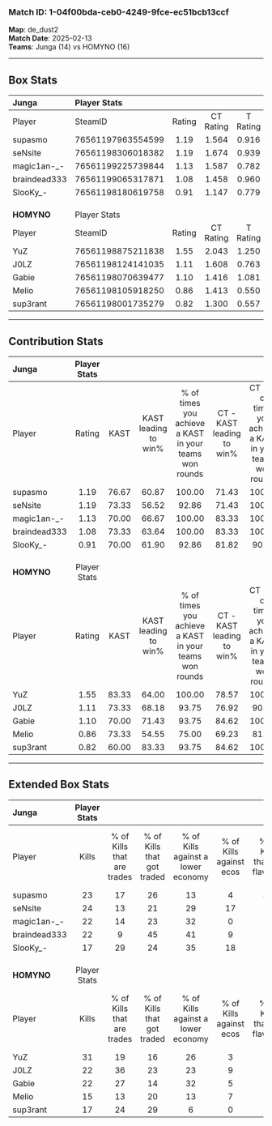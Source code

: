 ### Match ID: 1-04f00bda-ceb0-4249-9fce-ec51bcb13ccf  
**Map**: de_dust2  
**Match Date**: 2025-02-13  
**Teams**: Junga (14) vs HOMYNO (16)  

---  

## Box Stats  

| **Junga**    | Player Stats      |        |           |          |       |       |       |         |        |      |     |
| :- | :- | :-: | :-: | :-: | :-: | :-: | :-: | :-: | :-: | :-: | :-: |
| Player       | SteamID           | Rating | CT Rating | T Rating | KAST  |  ADR  | Kills | Assists | Deaths | K/D  | HS% |
| supasmo      | 76561197963554599 |  1.19  |   1.564   |  0.916   | 76.67 | 93.4  |  23   |    9    |   24   | 0.96 | 60  |
| seNsite      | 76561198306018382 |  1.19  |   1.674   |  0.939   | 73.33 | 78.3  |  24   |    3    |   20   | 1.20 | 50  |
| magic1an-_-  | 76561199225739844 |  1.13  |   1.587   |  0.782   | 70.00 | 76.3  |  22   |    5    |   19   | 1.16 | 63  |
| braindead333 | 76561199065317871 |  1.08  |   1.458   |  0.960   | 73.33 | 65.1  |  22   |    5    |   21   | 1.05 | 54  |
| SlooKy_-     | 76561198180619758 |  0.91  |   1.147   |  0.779   | 70.00 | 69.2  |  17   |   10    |   23   | 0.74 | 64  |
|              |                   |        |           |          |       |       |       |         |        |      |     |
|              |                   |        |           |          |       |       |       |         |        |      |     |
|              |                   |        |           |          |       |       |       |         |        |      |     |
| **HOMYNO**   | Player Stats      |        |           |          |       |       |       |         |        |      |     |
| Player       | SteamID           | Rating | CT Rating | T Rating | KAST  |  ADR  | Kills | Assists | Deaths | K/D  | HS% |
| YuZ          | 76561198875211838 |  1.55  |   2.043   |  1.250   | 83.33 | 118.2 |  31   |   12    |   24   | 1.29 | 48  |
| J0LZ         | 76561198124141035 |  1.11  |   1.608   |  0.763   | 73.33 | 69.3  |  22   |    5    |   20   | 1.10 | 59  |
| Gabie        | 76561198070639477 |  1.10  |   1.416   |  1.081   | 70.00 | 72.8  |  22   |    6    |   20   | 1.10 | 77  |
| Melio        | 76561198105918250 |  0.86  |   1.413   |  0.550   | 73.33 | 70.2  |  15   |    9    |   24   | 0.63 | 40  |
| sup3rant     | 76561198001735279 |  0.82  |   1.300   |  0.557   | 60.00 | 55.7  |  17   |    3    |   20   | 0.85 | 35  |
---  

## Contribution Stats  

| **Junga**    | Player Stats |       |                      |                                                        |                           |                                                             |                          |                                                            |
| :- | :-: | :-: | :-: | :-: | :-: | :-: | :-: | :-: |
| Player       |    Rating    | KAST  | KAST leading to win% | % of times you achieve a KAST in your teams won rounds | CT - KAST leading to win% | CT - % of times you achieve a KAST in your teams won rounds | T - KAST leading to win% | T - % of times you achieve a KAST in your teams won rounds |
| supasmo      |     1.19     | 76.67 |        60.87         |                         100.00                         |           71.43           |                           100.00                            |          44.44           |                           100.00                           |
| seNsite      |     1.19     | 73.33 |        56.52         |                         92.86                          |           71.43           |                           100.00                            |          33.33           |                           75.00                            |
| magic1an-_-  |     1.13     | 70.00 |        66.67         |                         100.00                         |           83.33           |                           100.00                            |          44.44           |                           100.00                           |
| braindead333 |     1.08     | 73.33 |        63.64         |                         100.00                         |           83.33           |                           100.00                            |          40.00           |                           100.00                           |
| SlooKy_-     |     0.91     | 70.00 |        61.90         |                         92.86                          |           81.82           |                            90.00                            |          40.00           |                           100.00                           |
|              |              |       |                      |                                                        |                           |                                                             |                          |                                                            |
|              |              |       |                      |                                                        |                           |                                                             |                          |                                                            |
|              |              |       |                      |                                                        |                           |                                                             |                          |                                                            |
| **HOMYNO**   | Player Stats |       |                      |                                                        |                           |                                                             |                          |                                                            |
| Player       |    Rating    | KAST  | KAST leading to win% | % of times you achieve a KAST in your teams won rounds | CT - KAST leading to win% | CT - % of times you achieve a KAST in your teams won rounds | T - KAST leading to win% | T - % of times you achieve a KAST in your teams won rounds |
| YuZ          |     1.55     | 83.33 |        64.00         |                         100.00                         |           78.57           |                           100.00                            |          45.45           |                           100.00                           |
| J0LZ         |     1.11     | 73.33 |        68.18         |                         93.75                          |           76.92           |                            90.91                            |          55.56           |                           100.00                           |
| Gabie        |     1.10     | 70.00 |        71.43         |                         93.75                          |           84.62           |                           100.00                            |          50.00           |                           80.00                            |
| Melio        |     0.86     | 73.33 |        54.55         |                         75.00                          |           69.23           |                            81.82                            |          33.33           |                           60.00                            |
| sup3rant     |     0.82     | 60.00 |        83.33         |                         93.75                          |           84.62           |                           100.00                            |          80.00           |                           80.00                            |
---  

## Extended Box Stats  

| **Junga**    | Player Stats |                            |                            |                                    |                         |                              |                                 |        |                             |                                     |                          |                               |                            |
| :- | :-: | :-: | :-: | :-: | :-: | :-: | :-: | :-: | :-: | :-: | :-: | :-: | :-: |
| Player       |    Kills     | % of Kills that are trades | % of Kills that got traded | % of Kills against a lower economy | % of Kills against ecos | % of Kills that are flawless | % of Kills that are close duels | Deaths | % of Deaths that get traded | % of Deaths against a lower economy | % of Deaths against ecos | % of Deaths that are flawless | % of Deaths that are close |
| supasmo      |      23      |             17             |             26             |                 13                 |            4            |              48              |                9                |   24   |             13              |                 17                  |            0             |              38               |             13             |
| seNsite      |      24      |             13             |             21             |                 29                 |           17            |              79              |                4                |   20   |             25              |                 15                  |            0             |              85               |             0              |
| magic1an-_-  |      22      |             14             |             23             |                 32                 |            0            |              55              |                5                |   19   |             16              |                 11                  |            0             |              79               |             0              |
| braindead333 |      22      |             9              |             45             |                 41                 |            9            |              68              |                5                |   21   |             33              |                 19                  |            0             |              86               |             0              |
| SlooKy_-     |      17      |             29             |             24             |                 35                 |           18            |              53              |               18                |   23   |             13              |                 17                  |            9             |              61               |             9              |
|              |              |                            |                            |                                    |                         |                              |                                 |        |                             |                                     |                          |                               |                            |
|              |              |                            |                            |                                    |                         |                              |                                 |        |                             |                                     |                          |                               |                            |
|              |              |                            |                            |                                    |                         |                              |                                 |        |                             |                                     |                          |                               |                            |
| **HOMYNO**   | Player Stats |                            |                            |                                    |                         |                              |                                 |        |                             |                                     |                          |                               |                            |
| Player       |    Kills     | % of Kills that are trades | % of Kills that got traded | % of Kills against a lower economy | % of Kills against ecos | % of Kills that are flawless | % of Kills that are close duels | Deaths | % of Deaths that get traded | % of Deaths against a lower economy | % of Deaths against ecos | % of Deaths that are flawless | % of Deaths that are close |
| YuZ          |      31      |             19             |             16             |                 26                 |            3            |              55              |                6                |   24   |             21              |                  8                  |            4             |              54               |             13             |
| J0LZ         |      22      |             36             |             23             |                 23                 |            9            |              86              |                0                |   20   |             20              |                 15                  |            5             |              60               |             0              |
| Gabie        |      22      |             27             |             14             |                 32                 |            5            |              64              |                5                |   20   |             40              |                 10                  |            0             |              80               |             0              |
| Melio        |      15      |             13             |             20             |                 13                 |            7            |              80              |                7                |   24   |             29              |                 17                  |            4             |              50               |             13             |
| sup3rant     |      17      |             24             |             29             |                 6                  |            0            |              65              |                6                |   20   |             30              |                 15                  |            0             |              65               |             10             |
